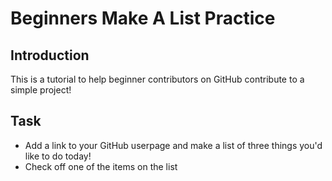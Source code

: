 # Beginners Make A List Practice

## Introduction

This is a tutorial to help beginner contributors on GitHub contribute to a simple project!

## Task

 - Add a link to your GitHub userpage and make a list of three things you'd like to do today!
 - Check off one of the items on the list
